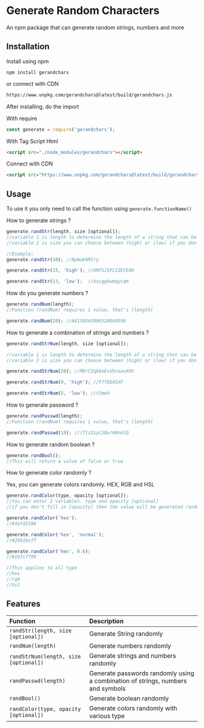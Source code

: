 
# Generate Random Characters

An npm package that can generate random strings, numbers and more

## Installation
Install using npm
```console
npm install gerandchars
```
or connect with CDN
```bash
https://www.unpkg.com/gerandchars@latest/build/gerandchars.js
```

After installing, do the import

With require
```javascript
const generate = require('gerandchars');
```

With Tag Script Html
```html
<script src="./node_modules/gerandchars"></script>
```

Connect with CDN
```html
<script src="https://www.unpkg.com/gerandchars@latest/build/gerandchars.js"></script>
```

## Usage
To use it you only need to call the function using `generate.functionName()`

How to generate strings ?
```javascript
generate.randStr(length, size [optional]);
//variable 1 is length to determine the length of a string that can be generated
//variable 2 is size you can choose between (high) or (low) if you don't fill it in it doesn't matter then the size will use the default size

//Example:
generate.randStr(10); //NyWuKARIry

generate.randStr(15, 'high'); //ORPSJIFCIZECEQH

generate.randStr(13, 'low');  //ksvggkwmqycqm
```

How do you generate numbers ?
```javascript
generate.randNum(length);
//Function (randNum) requires 1 value, that's (length)

generate.randNum(20); //64158543996528949596
```

How to generate a combination of strings and numbers ?
```javascript
generate.randStrNum(length, size [optional]);

//variable 1 is length to determine the length of a string that can be generated
//variable 2 is size you can choose between (high) or (low) if you don't fill it in it doesn't matter then the size will use the default size

generate.randStrNum(20); //MDrCZq66oEvVhcoavXOh

generate.randStrNum(9, 'high'); //F7TOGXSXF

generate.randStrNum(5, 'low'); //t3meh
```

How to generate password ?
```javascript
generate.randPasswd(length);
//Function (randNum) requires 1 value, that's (length)

generate.randPasswd(18); //(TtzZzyLSBw!HA%6(Q
```

How to generate random boolean ?
```javascript
generate.randBool();
//This will return a value of false or true
```

How to generate color randomly ?

Yes, you can generate colors randomly. HEX, RGB and HSL
```javascript
generate.randColor(type, opacity [optional]);
//You can enter 2 variables. type and opacity [optional]
//if you don't fill in [opacity] then the value will be generated randomly but if you fill in the string 'normal' then the value is [1] or default and if you fill in [opacity] with a numeric value [example: 0.195, 0.5, 0.9] then this value will be used

generate.randColor('hex');
//#3afd1598

generate.randColor('hex', 'normal');
//#2bb1bcff

generate.randColor('hex', 0.6);
//#1bfcff99

//This applies to all type
//hex
//rgb
//hsl
```

## Features
| Function               | Description                                      |
| :--------------------- | :----------------------------------------------- |
| `randStr(length, size [optional])`      | Generate String randomly |
| `randNum(length)`      | Generate numbers randomly |
| `randStrNum(length, size [optional])`      | Generate strings and numbers randomly |
| `randPasswd(length)`      | Generate passwords randomly using a combination of strings, numbers and symbols |
| `randBool()`      | Generate boolean randomly |
| `randColor(type, opacity [optional])`      | Generate colors randomly with various type |